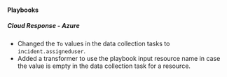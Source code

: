 #### Playbooks

##### Cloud Response - Azure

- Changed the `To` values in the data collection tasks to `incident.assigneduser`.
- Added a transformer to use the playbook input resource name in case the value is empty in the data collection task for a resource.